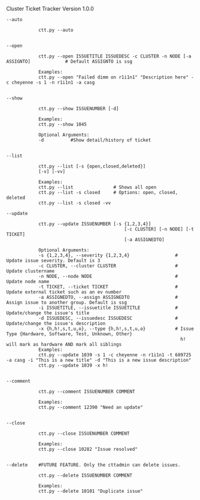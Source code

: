 Cluster Ticket Tracker Version 1.0.0
    
    --auto

                ctt.py --auto   

 
    --open      
                
                ctt.py --open ISSUETITLE ISSUEDESC -c CLUSTER -n NODE [-a ASSIGNTO]             # Default ASSIGNTO is ssg
                
                Examples:
                ctt.py --open "Failed dimm on r1i1n1" "Description here" -c cheyenne -s 1 -n r1i1n1 -a casg
    
    
    --show      
                
                ctt.py --show ISSUENUMBER [-d]
                
                Examples:
                ctt.py --show 1045
                
                Optional Arguments:
                -d          #Show detail/history of ticket
    
    
    --list      
                
                ctt.py --list [-s {open,closed,deleted}]
				[-v] [-vv]
                
                Examples:
                ctt.py --list               # Shows all open                                                                                         
                ctt.py --list -s closed     # Options: open, closed, deleted
                ctt.py --list -s closed -vv

    --update    
                
                ctt.py --update ISSUENUMBER [-s {1,2,3,4}]
                                                [-c CLUSTER] [-n NODE] [-t TICKET]
                                                [-a ASSIGNEDTO]
                
                Optional Arguments:
                -s {1,2,3,4}, --severity {1,2,3,4}                 # Update issue severity. Default is 3
                -c CLUSTER, --cluster CLUSTER                      # Update clustername
                -n NODE, --node NODE                               # Update node name
                -t TICKET, --ticket TICKET                         # Update external ticket such as an ev number
                -a ASSIGNEDTO, --assign ASSIGNEDTO                 # Assign issue to another group. Default is ssg
                -i ISSUETITLE, --issuetitle ISSUETITLE             # Update/change the issue's title
                -d ISSUEDESC, --issuedesc ISSUEDESC                # Update/change the issue's description 
                -x {h,h!,s,t,u,o}, --type {h,h!,s,t,u,o}           # Issue Type {Hardware, Software, Test, Unknown, Other}
                                                                     h! will mark as hardware AND mark all siblings 
                Examples:
                ctt.py --update 1039 -s 1 -c cheyenne -n r1i1n1 -t 689725 -a casg -i "This is a new title" -d "This is a new issue description"
                ctt.py --update 1039 -x h!


    --comment

                ctt.py --comment ISSUENUMBER COMMENT

                Examples:
                ctt.py --comment 12390 "Need an update"

                
    --close

                ctt.py --close ISSUENUMBER COMMENT

                Examples:
                ctt.py --close 10282 "Issue resolved"
                                                

    --delete	#FUTURE FEATURE. Only the cttadmin can delete issues.

                ctt.py --delete ISSUENUMBER COMMENT

                Examples:
                ctt.py --delete 10101 "Duplicate issue"

    

